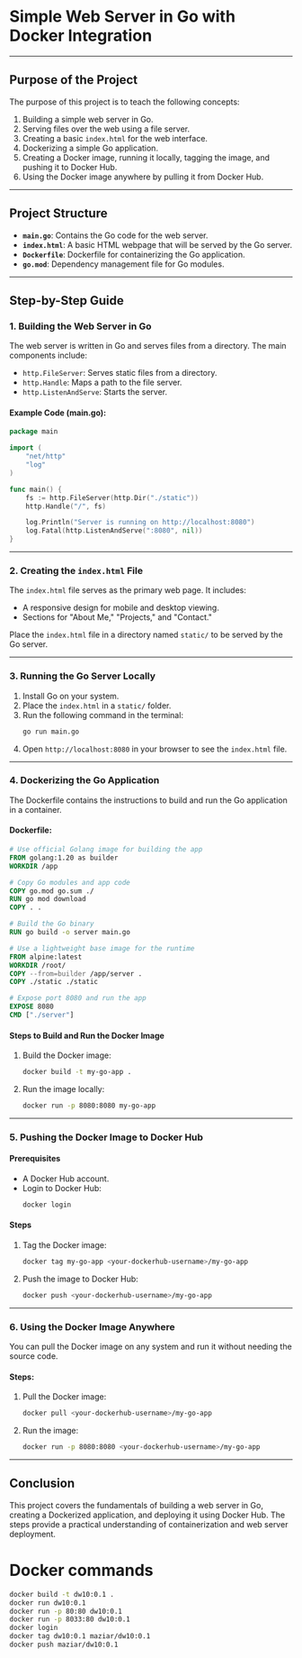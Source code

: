
# Simple Web Server in Go with Docker Integration

---

## Purpose of the Project
The purpose of this project is to teach the following concepts:
1. Building a simple web server in Go.
2. Serving files over the web using a file server.
3. Creating a basic `index.html` for the web interface.
4. Dockerizing a simple Go application.
5. Creating a Docker image, running it locally, tagging the image, and pushing it to Docker Hub.
6. Using the Docker image anywhere by pulling it from Docker Hub.

---

## Project Structure
- **`main.go`**: Contains the Go code for the web server.
- **`index.html`**: A basic HTML webpage that will be served by the Go server.
- **`Dockerfile`**: Dockerfile for containerizing the Go application.
- **`go.mod`**: Dependency management file for Go modules.

---

## Step-by-Step Guide

### 1. Building the Web Server in Go
The web server is written in Go and serves files from a directory. The main components include:
- `http.FileServer`: Serves static files from a directory.
- `http.Handle`: Maps a path to the file server.
- `http.ListenAndServe`: Starts the server.

#### Example Code (main.go):
```go
package main

import (
    "net/http"
    "log"
)

func main() {
    fs := http.FileServer(http.Dir("./static"))
    http.Handle("/", fs)

    log.Println("Server is running on http://localhost:8080")
    log.Fatal(http.ListenAndServe(":8080", nil))
}
```

---

### 2. Creating the `index.html` File
The `index.html` file serves as the primary web page. It includes:
- A responsive design for mobile and desktop viewing.
- Sections for "About Me," "Projects," and "Contact."

Place the `index.html` file in a directory named `static/` to be served by the Go server.

---

### 3. Running the Go Server Locally
1. Install Go on your system.
2. Place the `index.html` in a `static/` folder.
3. Run the following command in the terminal:
   ```bash
   go run main.go
   ```
4. Open `http://localhost:8080` in your browser to see the `index.html` file.

---

### 4. Dockerizing the Go Application
The Dockerfile contains the instructions to build and run the Go application in a container.

#### Dockerfile:
```dockerfile
# Use official Golang image for building the app
FROM golang:1.20 as builder
WORKDIR /app

# Copy Go modules and app code
COPY go.mod go.sum ./
RUN go mod download
COPY . .

# Build the Go binary
RUN go build -o server main.go

# Use a lightweight base image for the runtime
FROM alpine:latest
WORKDIR /root/
COPY --from=builder /app/server .
COPY ./static ./static

# Expose port 8080 and run the app
EXPOSE 8080
CMD ["./server"]
```

#### Steps to Build and Run the Docker Image
1. Build the Docker image:
   ```bash
   docker build -t my-go-app .
   ```
2. Run the image locally:
   ```bash
   docker run -p 8080:8080 my-go-app
   ```

---

### 5. Pushing the Docker Image to Docker Hub
#### Prerequisites
- A Docker Hub account.
- Login to Docker Hub:
  ```bash
  docker login
  ```

#### Steps
1. Tag the Docker image:
   ```bash
   docker tag my-go-app <your-dockerhub-username>/my-go-app
   ```
2. Push the image to Docker Hub:
   ```bash
   docker push <your-dockerhub-username>/my-go-app
   ```

---

### 6. Using the Docker Image Anywhere
You can pull the Docker image on any system and run it without needing the source code.

#### Steps:
1. Pull the Docker image:
   ```bash
   docker pull <your-dockerhub-username>/my-go-app
   ```
2. Run the image:
   ```bash
   docker run -p 8080:8080 <your-dockerhub-username>/my-go-app
   ```

---

## Conclusion
This project covers the fundamentals of building a web server in Go, creating a Dockerized application, and deploying it using Docker Hub. The steps provide a practical understanding of containerization and web server deployment.


# Docker commands
 ```bash
 docker build -t dw10:0.1 .
 docker run dw10:0.1
 docker run -p 80:80 dw10:0.1
 docker run -p 8033:80 dw10:0.1
 docker login
 docker tag dw10:0.1 maziar/dw10:0.1
 docker push maziar/dw10:0.1
```
